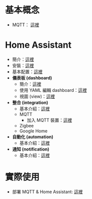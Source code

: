 # 基本概念
- MQTT： [這裡](./mqtt.md)

# Home Assistant
- 簡介：[這裡](./Home%20Assistant/intro.md)
- 安裝：[這裡](./Home%20Assistant/install.md)
- 基本配置：[這裡](./Home%20Assistant/basicConfig.md)
- **儀表板 (dashboard)**
  -  簡介：[這裡](./Home%20Assistant/dashboard/intro.md)
  -  使用 YAML 編輯 dashboard：[這裡](./Home%20Assistant/dashboard/yaml.md)
  -  視圖 (view)：[這裡](./Home%20Assistant/dashboard/view.md)
- **整合 (integration)**
  - 基本介紹：[這裡](./Home%20Assistant/integration/basic.md) 
  - MQTT
    - 加入 MQTT 裝置：[這裡](./Home%20Assistant/integration/mqtt.md)
  - Zigbee
  - Google Home
- **自動化 (automation)**
  - 基本介紹：[這裡](./Home%20Assistant/automation/basic.md)
- **通知 (notification)**
  - 基本介紹：[這裡](./Home%20Assistant/notification/basic.md)

# 實際使用
- 部署 MQTT & Home Assistant:  [這裡](./deployment/MQTT_HA.md)

